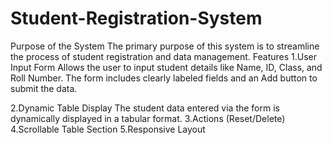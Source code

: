 # Student-Registration-System
Purpose of the System
The primary purpose of this system is to streamline the process of student registration and data management.
Features
1.User Input Form
Allows the user to input student details like Name, ID, Class, and Roll Number.
The form includes clearly labeled fields and an Add button to submit the data.

2.Dynamic Table Display
The student data entered via the form is dynamically displayed in a tabular format.
3.Actions (Reset/Delete)
4.Scrollable Table Section
5.Responsive Layout
